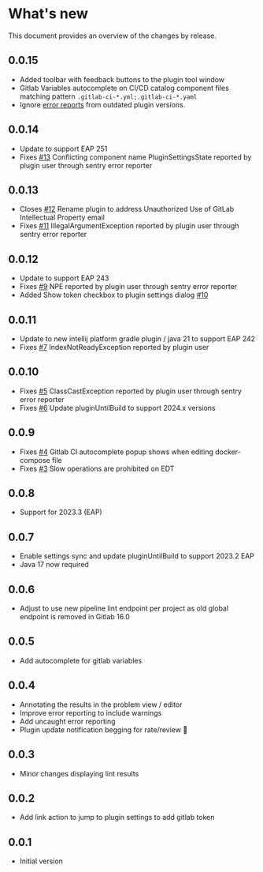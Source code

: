 What&apos;s new
=====
This document provides an overview of the changes by release.

0.0.15
------

- Added toolbar with feedback buttons to the plugin tool window
- Gitlab Variables autocomplete on CI/CD catalog component files matching pattern `.gitlab-ci-*.yml;.gitlab-ci-*.yaml`
- Ignore [error reports](https://plugins.jetbrains.com/plugin/19972-ci-pipeline-lint/docs/feedback.html#automatic-error-reporting) from outdated plugin versions.


0.0.14
------

- Update to support EAP 251
- Fixes [\#13](https://gitlab.com/pablomxnl/gitlab-yaml-pipeline-lint/issues/13) Conflicting component name PluginSettingsState reported by plugin user through sentry error reporter

0.0.13
------

- Closes [\#12](https://gitlab.com/pablomxnl/gitlab-yaml-pipeline-lint/-/issues/12) Rename plugin to address Unauthorized Use of GitLab Intellectual Property email
- Fixes [\#11](https://gitlab.com/pablomxnl/gitlab-yaml-pipeline-lint/-/issues/11) IllegalArgumentException reported by plugin user through sentry error reporter

0.0.12
------

- Update to support EAP 243
- Fixes [\#9](https://gitlab.com/pablomxnl/gitlab-yaml-pipeline-lint/-/issues/9) NPE reported by plugin user through sentry error reporter
- Added Show token checkbox to plugin settings dialog [\#10](https://gitlab.com/pablomxnl/gitlab-yaml-pipeline-lint/-/issues/10)

0.0.11
------
- Update to new intellij platform gradle plugin / java 21 to support EAP 242
- Fixes [\#7](https://gitlab.com/pablomxnl/gitlab-yaml-pipeline-lint/-/issues/7) IndexNotReadyException reported by plugin user

0.0.10
------

- Fixes [\#5](https://gitlab.com/pablomxnl/gitlab-yaml-pipeline-lint/-/issues/5) ClassCastException reported by plugin user through sentry error reporter
- Fixes [\#6](https://gitlab.com/pablomxnl/gitlab-yaml-pipeline-lint/-/issues/6) Update pluginUntilBuild to support 2024.x versions

0.0.9
------

- Fixes [\#4](https://gitlab.com/pablomxnl/gitlab-yaml-pipeline-lint/-/issues/4) Gitlab CI autocomplete popup shows when editing docker-compose file
- Fixes [\#3](https://gitlab.com/pablomxnl/gitlab-yaml-pipeline-lint/-/issues/3) Slow operations are prohibited on EDT

0.0.8
------

- Support for 2023.3 (EAP)

0.0.7
------

- Enable settings sync and update pluginUntilBuild to support 2023.2 EAP
- Java 17 now required

0.0.6
------

- Adjust to use new pipeline lint endpoint per project as old global endpoint is removed in Gitlab 16.0

0.0.5
------

- Add autocomplete for gitlab variables

0.0.4
------

- Annotating the results in the problem view / editor
- Improve error reporting to include warnings
- Add uncaught error reporting
- Plugin update notification begging for rate/review 🤣

0.0.3
------

- Minor changes displaying lint results

0.0.2
------

- Add link action to jump to plugin settings to add gitlab token

0.0.1
------

- Initial version
